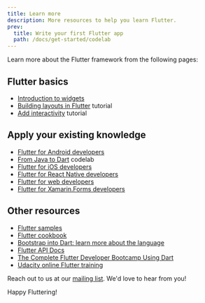 ```yaml
---
title: Learn more
description: More resources to help you learn Flutter.
prev:
  title: Write your first Flutter app
  path: /docs/get-started/codelab
---
```


Learn more about the Flutter framework from the following pages:

## Flutter basics

* [Introduction to widgets](/docs/development/ui/widgets-intro)
* [Building layouts in Flutter](/docs/development/ui/layout/tutorial) tutorial
* [Add interactivity](/docs/development/ui/interactive) tutorial

## Apply your existing knowledge

* [Flutter for Android developers](/docs/get-started/flutter-for/android-devs)
* [From Java to Dart]({{site.codelabs}}/codelabs/from-java-to-dart) codelab
* [Flutter for iOS developers](/docs/get-started/flutter-for/ios-devs)
* [Flutter for React Native developers](/docs/get-started/flutter-for/react-native-devs)
* [Flutter for web developers](/docs/get-started/flutter-for/web-devs)
* [Flutter for Xamarin.Forms developers](/docs/get-started/flutter-for/xamarin-forms-devs)

## Other resources

* [Flutter samples]({{site.github}}/flutter/samples/blob/master/INDEX.md)
* [Flutter cookbook](/docs/cookbook)
* [Bootstrap into Dart: learn more about the
  language](/docs/resources/bootstrap-into-dart)
* [Flutter API Docs]({{site.api}})
* [The Complete Flutter Developer Bootcamp Using
  Dart](https://www.appbrewery.co/p/flutter-development-bootcamp-with-dart)
* [Udacity online Flutter
  training](https://www.udacity.com/course/build-native-mobile-apps-with-flutter--ud905)

Reach out to us at our [mailing list][]. We'd love to hear from you!

Happy Fluttering!

[mailing list]: mailto:{{site.email}}